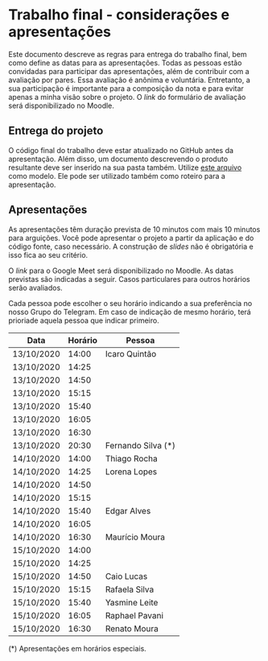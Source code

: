 # Trabalho final - considerações e apresentações

Este documento descreve as regras para entrega do trabalho final, bem como define as datas para as apresentações. Todas as pessoas estão convidadas para participar das apresentações, além de contribuir com a avaliação por pares. Essa avaliação é anônima e voluntária. Entretanto, a sua participação é importante para a composição da nota e para evitar apenas a minha visão sobre o projeto. O *link* do formulário de avaliação será disponibilizado no Moodle.

## Entrega do projeto

O código final do trabalho deve estar atualizado no GitHub antes da apresentação. Além disso, um documento descrevendo o produto resultante deve ser inserido na sua pasta também. Utilize [este arquivo](CSI477-2020-03-ple-trabalho-final-resultados.md) como modelo. Ele pode ser utilizado também como roteiro para a apresentação.

## Apresentações

As apresentações têm duração prevista de 10 minutos com mais 10 minutos para arguições. Você pode apresentar o projeto a partir da aplicação e do código fonte, caso necessário. A construção de *slides* não é obrigatória e isso fica ao seu critério.

O *link* para o Google Meet será disponibilizado no Moodle. As datas previstas são indicadas a seguir. Casos particulares para outros horários serão avaliados.

Cada pessoa pode escolher o seu horário indicando a sua preferência no nosso Grupo do Telegram. Em caso de indicação de mesmo horário, terá prioriade aquela pessoa que indicar primeiro.

Data | Horário | Pessoa
-----| ------- | ------
13/10/2020 | 14:00 | Icaro Quintão
13/10/2020 | 14:25 | 
13/10/2020 | 14:50 | 
13/10/2020 | 15:15 | 
13/10/2020 | 15:40 | 
13/10/2020 | 16:05 | 
13/10/2020 | 16:30 | 
13/10/2020 | 20:30 | Fernando Silva (*)
14/10/2020 | 14:00 | Thiago Rocha
14/10/2020 | 14:25 | Lorena Lopes
14/10/2020 | 14:50 | 
14/10/2020 | 15:15 | 
14/10/2020 | 15:40 | Edgar Alves
14/10/2020 | 16:05 | 
14/10/2020 | 16:30 | Maurício Moura
15/10/2020 | 14:00 | 
15/10/2020 | 14:25 | 
15/10/2020 | 14:50 | Caio Lucas
15/10/2020 | 15:15 | Rafaela Silva
15/10/2020 | 15:40 | Yasmine Leite
15/10/2020 | 16:05 | Raphael Pavani 
15/10/2020 | 16:30 | Renato Moura

(*) Apresentações em horários especiais.